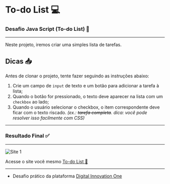 # To-do List :computer:

### Desafio Java Script (To-do List) :mag_right:
***
Neste projeto, iremos criar uma simples lista de tarefas.

## Dicas :inbox_tray:
Antes de clonar o projeto, tente fazer seguindo as instruções abaixo:

1. Crie um campo de `input` de texto e um botão para adicionar a tarefa à lista;
2. Quando o botão for pressionado, o texto deve aparecer na lista com um `checkbox` ao lado;
3. Quando o usuário selecionar o checkbox, o item correspondente deve ficar com o texto riscado. _(ex.: ~~tarefa completa~~. dica: você pode resolver isso facilmente com CSS)_
***

### Resultado Final :white_check_mark:
***
 ![Site 1](https://github.com/ericcastroc/Dio-Bootcamp-FullStack/blob/main/Spread%20Fullstack%20Developer/Modulo%20Javascript/To-do%20List/imagens/Screenshot_1.png?raw=true)

Acesse o site você mesmo [To-do List :beginner:](https://ericcastroc.github.io/Dio-Bootcamp-FullStack/Spread%20Fullstack%20Developer/Modulo%20Javascript/To-do%20List/)
***
- Desafio prático da plataforma [Digital Innovation One](https://web.digitalinnovation.one/home "Digital Innovation One")
